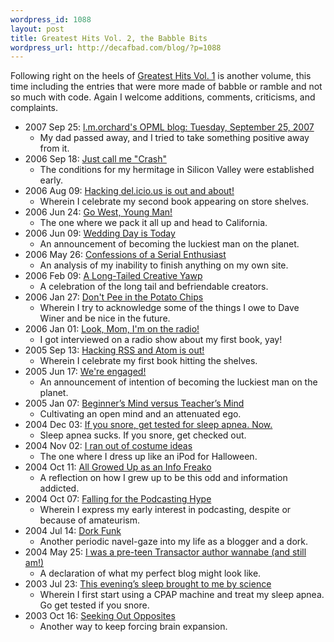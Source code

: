 ```yaml
--- 
wordpress_id: 1088
layout: post
title: Greatest Hits Vol. 2, the Babble Bits
wordpress_url: http://decafbad.com/blog/?p=1088
---
```

Following right on the heels of [Greatest Hits Vol. 1](http://decafbad.com/blog/2008/04/26/greatest-hits-vol-1-the-tinkery-bits) is another volume, this time including the entries that were more made of babble or ramble and not so much with code.  Again I welcome additions, comments, criticisms, and complaints.

<style type="text/css">
.entry-content ul li { 
   font-style: italic;
}
.entry-content ul li a { 
   font-weight: normal;
    font-style: normal;
}
.entry-content ul ul li { 
    padding-bottom: 0.75em; 
    margin-left: 0.5em;
    list-style: none;
    color: #666;
    font-weight: normal;
    font-style: normal;
}
</style>

- 2007 Sep 25: [l.m.orchard's OPML blog: Tuesday, September 25, 2007](http://blogs.opml.org/decafbad/2007/09/25)
    - My dad passed away, and I tried to take something positive away from it.
- 2006 Sep 18: [Just call me "Crash"](http://decafbad.com/blog/2006/09/18/just-call-me-crash)
    - The conditions for my hermitage in Silicon Valley were established early.
- 2006 Aug 09: [Hacking del.icio.us is out and about!](http://decafbad.com/blog/2006/08/09/hacking-delicious-is-out-and-about)
    - Wherein I celebrate my second book appearing on store shelves.
- 2006 Jun 24: [Go West, Young Man!](http://decafbad.com/blog/2006/06/24/go-west-young-man)
    - The one where we pack it all up and head to California.
- 2006 Jun 09: [Wedding Day is Today](http://decafbad.com/blog/2006/06/09/wedding-day-is-today)
    - An announcement of becoming the luckiest man on the planet.
- 2006 May 26: [Confessions of a Serial Enthusiast](http://decafbad.com/blog/2006/05/26/confessions-of-a-serial-enthusiast)
    - An analysis of my inability to finish anything on my own site.
- 2006 Feb 09: [A Long-Tailed Creative Yawp](http://decafbad.com/blog/2006/02/09/a-long-tailed-creative-yawp)
    - A celebration of the long tail and befriendable creators.
- 2006 Jan 27: [Don't Pee in the Potato Chips](http://decafbad.com/blog/2006/01/27/dont-pee-in-the-potato-chips)
    - Wherein I try to acknowledge some of the things I owe to Dave Winer and be nice in the future.
- 2006 Jan 01: [Look, Mom, I'm on the radio!](http://decafbad.com/blog/2006/01/01/look-mom-im-on-the-radio)
    - I got interviewed on a radio show about my first book, yay!
- 2005 Sep 13: [Hacking RSS and Atom is out!](http://decafbad.com/blog/2005/09/13/hacking-rss-and-atom-is-out)
    - Wherein I celebrate my first book hitting the shelves.
- 2005 Jun 17: [We're engaged!](http://decafbad.com/blog/2005/06/17/were-engaged)
    - An announcement of intention of becoming the luckiest man on the planet.
- 2005 Jan 07: [Beginner’s Mind versus Teacher’s Mind](http://decafbad.com/blog/2005/01/07/beginners-mind-versus-teachers-mind)
    - Cultivating an open mind and an attenuated ego.
- 2004 Dec 03: [If you snore, get tested for sleep apnea. Now.](http://decafbad.com/blog/2004/12/03/if-you-snore-get-tested-for-sleep-apnea-now)
    - Sleep apnea sucks.  If you snore, get checked out.
- 2004 Nov 02: [I ran out of costume ideas](http://decafbad.com/blog/2004/11/02/ipodcostume)
    - The one where I dress up like an iPod for Halloween.
- 2004 Oct 11: [All Growed Up as an Info Freako](http://decafbad.com/blog/2004/10/11/allgrowedup)
    - A reflection on how I grew up to be this odd and information addicted.
- 2004 Oct 07: [Falling for the Podcasting Hype](http://decafbad.com/blog/2004/10/07/podcastinghype)
    - Wherein I express my early interest in podcasting, despite or because of amateurism.
- 2004 Jul 14: [Dork Funk](http://decafbad.com/blog/2004/07/14/dork-funk)
    - Another periodic navel-gaze into my life as a blogger and a dork.
- 2004 May 25: [I was a pre-teen Transactor author wannabe (and still am!)](http://decafbad.com/blog/2004/05/25/i-was-a-pre-teen-transactor-author-wannabe-and-still-am)
    - A declaration of what my perfect blog might look like.
- 2003 Jul 23: [This evening’s sleep brought to me by science](http://decafbad.com/blog/2003/07/23/sleep-apnea)
    - Wherein I first start using a CPAP machine and treat my sleep apnea.  Go get tested if you snore.
- 2003 Oct 16: [Seeking Out Opposites](http://decafbad.com/blog/2003/10/16/seeing-out-opposites)
    - Another way to keep forcing brain expansion.
